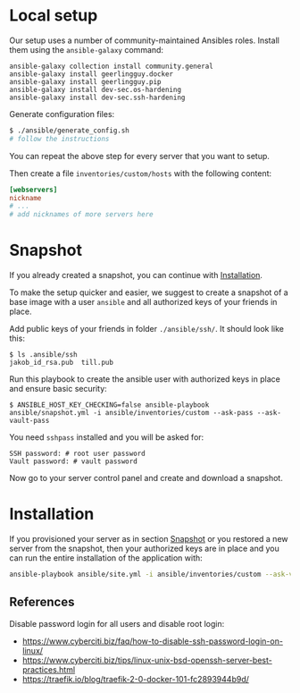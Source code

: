 # Local setup

Our setup uses a number of community-maintained Ansibles roles. Install them using the `ansible-galaxy` command:

```
ansible-galaxy collection install community.general
ansible-galaxy install geerlingguy.docker
ansible-galaxy install geerlingguy.pip
ansible-galaxy install dev-sec.os-hardening
ansible-galaxy install dev-sec.ssh-hardening
```


Generate configuration files:
```bash
$ ./ansible/generate_config.sh
# follow the instructions
```

You can repeat the above step for every server that you want to setup.


Then create a file `inventories/custom/hosts` with the following content:
```ini
[webservers]
nickname
# ...
# add nicknames of more servers here
```

# Snapshot

If you already created a snapshot, you can continue with
[Installation](#installation).

To make the setup quicker and easier, we suggest to create a snapshot of a base
image with a user `ansible` and all authorized keys of your friends in place.


Add public keys of your friends in folder `./ansible/ssh/`. It should look like this:
```
$ ls .ansible/ssh
jakob_id_rsa.pub  till.pub
```

Run this playbook to create the ansible user with authorized keys in place and
ensure basic security:
```
$ ANSIBLE_HOST_KEY_CHECKING=false ansible-playbook ansible/snapshot.yml -i ansible/inventories/custom --ask-pass --ask-vault-pass
```

You need `sshpass` installed and you will be asked for:
```
SSH password: # root user password
Vault password: # vault password
```

Now go to your server control panel and create and download a snapshot.

# Installation

If you provisioned your server as in section [Snapshot](#snapshot) or you
restored a new server from the snapshot, then your authorized keys are in place
and you can run the entire installation of the application with:

```bash
ansible-playbook ansible/site.yml -i ansible/inventories/custom --ask-vault-pass
```


## References

Disable password login for all users and disable root login:
* https://www.cyberciti.biz/faq/how-to-disable-ssh-password-login-on-linux/
* https://www.cyberciti.biz/tips/linux-unix-bsd-openssh-server-best-practices.html
* https://traefik.io/blog/traefik-2-0-docker-101-fc2893944b9d/
